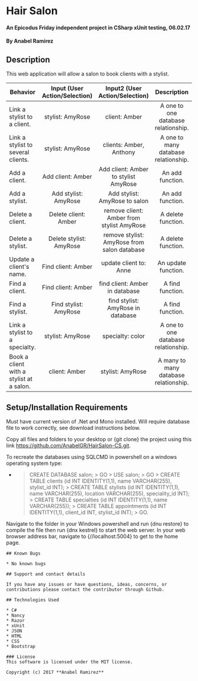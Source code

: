 # Hair Salon

#### An Epicodus Friday independent project in CSharp xUnit testing, 06.02.17

#### **By Anabel Ramirez**

## Description

This web application will allow a salon to book clients with a stylist.

|Behavior| Input (User Action/Selection)| Input2  (User Action/Selection)|Description|
|---|:---:|:---:|:---:|
|Link a stylist to a client. |stylist: AmyRose|client: Amber|A one to one database relationship. |
|Link a stylist to several clients. |stylist: AmyRose|clients: Amber, Anthony|A one to many database relationship. |
|Add a client. |Add client: Amber|Add client: Amber to stylist AmyRose |An add function. |
|Add a stylist. |Add stylist: AmyRose|Add stylist: AmyRose to salon|An add function. |
|Delete a client. |Delete client: Amber|remove client: Amber from stylist AmyRose|A delete function. |
|Delete a stylist. |Delete stylist: AmyRose|remove stylist: AmyRose from salon database|A delete function. |
|Update a client's name. |Find client: Amber|update client to: Anne|An update function. |
|Find a client. |Find client: Amber|find client: Amber in database|A find function. |
|Find a stylist. |Find stylist: AmyRose|find stylist: AmyRose in database|A find function. |
|Link a stylist to a specialty. |stylist: AmyRose|specialty: color|A one to one database relationship. |
|Book a client with a stylist at a salon. |client: Amber|stylist: AmyRose|A many to many database relationship.|

## Setup/Installation Requirements

Must have current version of .Net and Mono installed. Will require database file to work correctly, see download instructions below.

Copy all files and folders to your desktop or {git clone} the project using this link https://github.com/AnabelGR/HairSalon-CS.git.

To recreate the databases using SQLCMD in powershell on a windows operating system type:
* > CREATE DATABASE salon; > GO > USE salon; > GO > CREATE TABLE clients (id INT IDENTITY(1,1), name VARCHAR(255), stylist_id INT); > CREATE TABLE stylists (id INT IDENTITY(1,1), name VARCHAR(255), location VARCHAR(255), speciality_id INT); > CREATE TABLE specialties (id INT IDENTITY(1,1), name VARCHAR(255)); > CREATE TABLE appointments (id INT IDENTITY(1,1), client_id INT, stylist_id INT); > GO.

Navigate to the folder in your Windows powershell and run {dnu restore} to compile the file then run {dnx kestrel} to start the web server. In your web browser address bar, navigate to {//localhost:5004} to get to the home page.
```
## Known Bugs

* No known bugs

## Support and contact details

If you have any issues or have questions, ideas, concerns, or contributions please contact the contributor through Github.

## Technologies Used

* C#
* Nancy
* Razor
* xUnit
* JSON
* HTML
* CSS
* Bootstrap

### License
This software is licensed under the MIT license.

Copyright (c) 2017 **Anabel Ramirez**
